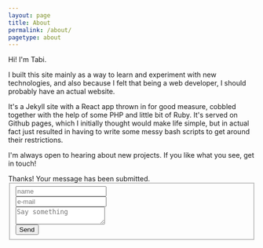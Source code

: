 ```yaml
---
layout: page
title: About
permalink: /about/
pagetype: about
---
```


Hi! I'm Tabi.

I built this site mainly as a way to learn and experiment with new technologies, and also because I felt that being a web developer, I should probably have an actual website.

It's a Jekyll site with a React app thrown in for good measure, cobbled together with the help of some PHP and little bit of Ruby. It's served on Github pages, which I initially thought would make life simple, but in actual fact just resulted in having to write some messy bash scripts to get around their restrictions.

I'm always open to hearing about new projects. If you like what you see, get in touch!

<div>
  <form class="well form-horizontal contact_form" action=" " method="POST" id="contact_form">
    <div class="alert alert-success success_message" role="alert">Thanks! Your message has been submitted.</div>
    <fieldset>
      <!-- Text input-->
      <div class="form-group">
        <div class="col-md-8 inputGroupContainer">
          <div class="input-group">
            <span class="input-group-addon"><i class="glyphicon glyphicon-user"></i></span>
            <input name="name" placeholder="name" class="form-control" type="text"/>
          </div>
        </div>
      </div>
      <!-- Text input-->
      <div class="form-group">
        <div class="col-md-8 inputGroupContainer">
          <div class="input-group">
            <span class="input-group-addon"><i class="glyphicon glyphicon-envelope"></i></span>
            <input name="email" placeholder="e-mail" class="form-control" type="text"/>
          </div>
        </div>
      </div>
      <!-- Text area -->
      <div class="form-group">
        <div class="col-md-8 inputGroupContainer">
          <div class="input-group">
            <span class="input-group-addon"><i class="glyphicon glyphicon-pencil"></i></span>
            <textarea class="form-control" name="comment" placeholder="Say something"></textarea>
          </div>
        </div>
      </div>
      <!-- Success message -->
      <!-- Button -->
      <div class="form-group">
        <div class="col-md-8">
          <button type="submit" class="btn btn-warning">Send <span class="glyphicon glyphicon-send"></span></button>
        </div>
      </div>
    </fieldset>
  </form>
</div>